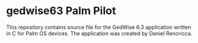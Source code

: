 # gedwise63 Palm Pilot
This repository contains source file for the GedWise 6.3 application written in C for Palm OS devices. The application was created by Daniel Rencricca.
